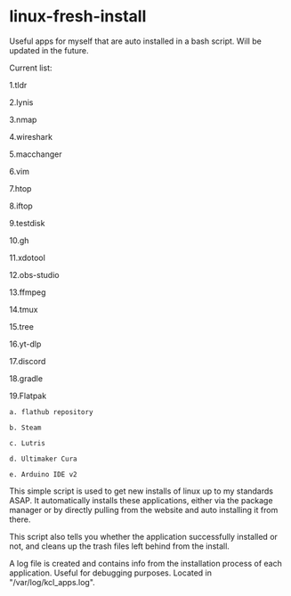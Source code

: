 # linux-fresh-install
Useful apps for myself that are auto installed in a bash script. Will be updated in the future. 

Current list:

 1.tldr

2.lynis

3.nmap

4.wireshark

5.macchanger

6.vim

7.htop

8.iftop

9.testdisk

10.gh

11.xdotool

12.obs-studio

13.ffmpeg

14.tmux

15.tree

16.yt-dlp

17.discord

18.gradle

19.Flatpak
    
    a. flathub repository

    b. Steam

    c. Lutris

    d. Ultimaker Cura

    e. Arduino IDE v2

This simple script is used to get new installs of linux up to my standards ASAP. It automatically installs these applications, either via the package manager
or by directly pulling from the website and auto installing it from there. 

This script also tells you whether the application successfully installed or not, and cleans up the trash files left behind from the install.

A log file is created and contains info from the installation process of each application. Useful for debugging purposes. Located in "/var/log/kcl_apps.log".
